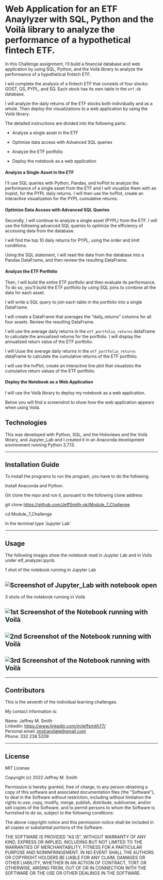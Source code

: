 # Web Application for an ETF Anaylyzer with SQL, Python and the Voilà library to analyze the performance of a hypothetical fintech ETF.

In this Challenge assignment, I’ll build a financial database and web application by using SQL, Python, and the Voilà library to analyze the performance of a hypothetical fintech ETF.

I wiil complete the analysis of a fintech ETF that consists of four stocks: GOST, GS, PYPL, and SQ. Each stock has its own table in the `etf.db` database.

I will analyze the daily returns of the ETF stocks both individually and as a whole. Then deploy the visualizations to a web application by using the Voilà library.

The detailed instructions are divided into the following parts:

- Analyze a single asset in the ETF

- Optimize data access with Advanced SQL queries

- Analyze the ETF portfolio

- Deploy the notebook as a web application

#### Analyze a Single Asset in the ETF

I'll use SQL queries with Python, Pandas, and hvPlot to analyze the performance of a single asset from the ETF and I will visualize them with an hvplot, for the PYPL daily returns. I will then use the hvPlot, create an interactive visualization for the PYPL cumulative returns.

#### Optimize Data Access with Advanced SQL Queries

Secondly, I will continue to analyze a single asset (PYPL) from the ETF. I will use the following advanced SQL queries to optimize the efficiency of accessing data from the database.

I will find the top 10 daily returns for PYPL, using the order and limit conditions.

Using the SQL statement, I will read the data from the database into a Pandas DataFrame, and then review the resulting DataFrame.

#### Analyze the ETF Portfolio

Then, I will build the entire ETF portfolio and then evaluate its performance. To do so, you’ll build the ETF portfolio by using SQL joins to combine all the data for each asset.

I will write a SQL query to join each table in the portfolio into a single DataFrame.

I will create a DataFrame that averages the “daily_returns” columns for all four assets. Review the resulting DataFrame.

I will use the average daily returns in the `etf_portfolio_returns` dataFrame to calculate the annualized returns for the portfolio. I will display the annualized return value of the ETF portfolio.

I will Uuse the average daily returns in the `etf_portfolio_returns` dataFrame to calculate the cumulative returns of the ETF portfolio.

I will use the hvPlot, create an interactive line plot that visualizes the cumulative return values of the ETF portfolio.

#### Deploy the Notebook as a Web Application

I will use the Voilà library to deploy my notebook as a web application.

Below you will find a screenshot to show how the web application appears when using Voilà.

## Technologies

This was developed with Python, SQL, and the Holoviews and the Voilà library, and Jupyter_Lab and I created it in an Anaconda development environment running Python 3.7.13.

---

## Installation Guide

To install the programs to run the program, you have to do the following.

Install Anaconda and Python. </br>

Git clone the repo and run it, pursuant to the following clone address

git clone https://github.com/JeffSmith-ok/Module_7_Challenge

cd Module_7_Challenge

In the terminal type 'Jupyter Lab'

---

## Usage

The following images show the notebook read in Juypter Lab and in Voila under etf_analyzer.ipynb.

1 shot of the notebook running in Jupyter Lab

## ![Screenshot of Jupyter_Lab with notebook open](Images/Jupyter_Lab.jpg) </br>

3 shots of the notebook running in Voilà

## ![ 1st Screenshot of the Notebook running with Voilà](Images/Voila1.jpg) </br>

## ![ 2nd Screenshot of the Notebook running with Voilà](Images/Voila2.jpg) </br>

## ![ 3rd Screenshot of the Notebook running with Voilà](Images/Voila3.jpg) </br>

---

## Contributors

This is the seventh of the individual learning challenges.

My contact information is:

Name: Jeffrey M. Smith </br>
Linkedin: https://www.linkedin.com/in/jeffsmith77/ </br>
Personal email: jmstranslate@gmail.com </br>
Phone: 332 238 5209

---

## License

MIT License

Copyright (c) 2022 Jeffrey M. Smith

Permission is hereby granted, free of charge, to any person obtaining a copy of this software and associated documentation files (the "Software"), to deal in the Software without restriction, including without limitation the rights to use, copy, modify, merge, publish, distribute, sublicense, and/or sell
copies of the Software, and to permit persons to whom the Software is furnished to do so, subject to the following conditions:

The above copyright notice and this permission notice shall be included in all copies or substantial portions of the Software.

THE SOFTWARE IS PROVIDED "AS IS", WITHOUT WARRANTY OF ANY KIND, EXPRESS OR IMPLIED, INCLUDING BUT NOT LIMITED TO THE WARRANTIES OF MERCHANTABILITY, FITNESS FOR A PARTICULAR PURPOSE AND NONINFRINGEMENT. IN NO EVENT SHALL THE AUTHORS OR COPYRIGHT HOLDERS BE LIABLE FOR ANY CLAIM, DAMAGES OR OTHER LIABILITY, WHETHER IN AN ACTION OF CONTRACT, TORT OR OTHERWISE, ARISING FROM, OUT OF OR IN CONNECTION WITH THE SOFTWARE OR THE USE OR OTHER DEALINGS IN THE
SOFTWARE.

```

```
